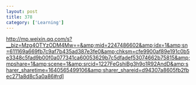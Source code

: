 ```yaml
---
layout: post
title: 378
category: ['Learning']
---
```


http://mp.weixin.qq.com/s?__biz=Mzg4OTYzODM4Mw==&amp;mid=2247486602&amp;idx=1&amp;sn=611169a669fb7c9af7b435ad387e3fe0&amp;chksm=cfe9900af89e191c0b5e3348c5fad9b00f0a077341ca60053629b7c5dfadef53074662b75815&amp;mpshare=1&amp;scene=1&amp;srcid=1227FeGshiBg3h9o1R92AndD&amp;sharer_sharetime=1640565499106&amp;sharer_shareid=d94307a8605fb2fbec271a8d8c5a0a86#rd]


